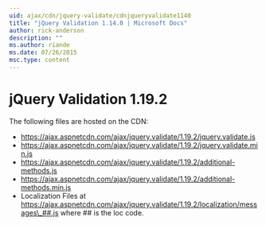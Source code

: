 ```yaml
---
uid: ajax/cdn/jquery-validate/cdnjqueryvalidate1140
title: "jQuery Validation 1.14.0 | Microsoft Docs"
author: rick-anderson
description: ""
ms.author: riande
ms.date: 07/26/2015
msc.type: content
---
```


# jQuery Validation 1.19.2

The following files are hosted on the CDN:

- https://ajax.aspnetcdn.com/ajax/jquery.validate/1.19.2/jquery.validate.js
- https://ajax.aspnetcdn.com/ajax/jquery.validate/1.19.2/jquery.validate.min.js
- https://ajax.aspnetcdn.com/ajax/jquery.validate/1.19.2/additional-methods.js
- https://ajax.aspnetcdn.com/ajax/jquery.validate/1.19.2/additional-methods.min.js
- Localization Files at https://ajax.aspnetcdn.com/ajax/jquery.validate/1.19.2/localization/messages\_##.js where ## is the loc code.

